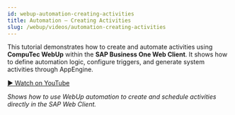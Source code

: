 ```yaml
---
id: webup-automation-creating-activities
title: Automation – Creating Activities
slug: /webup/videos/automation-creating-activities
---
```


This tutorial demonstrates how to create and automate activities using **CompuTec WebUp** within the **SAP Business One Web Client**. It shows how to define automation logic, configure triggers, and generate system activities through AppEngine.

[▶ Watch on YouTube](https://youtu.be/VYICWbt62YY)

*Shows how to use WebUp automation to create and schedule activities directly in the SAP Web Client.*